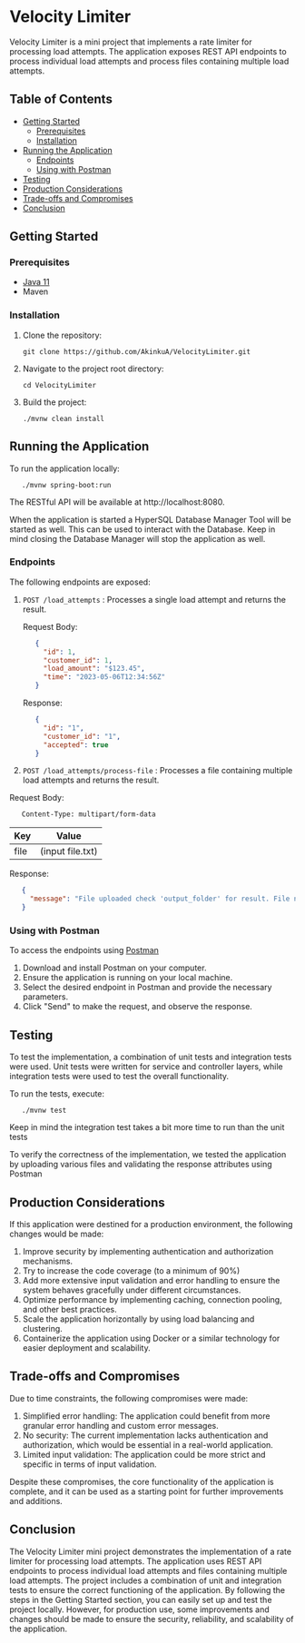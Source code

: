 # Velocity Limiter

Velocity Limiter is a mini project that implements a rate limiter for processing load attempts. The application exposes 
REST API endpoints to process individual load attempts and process files containing multiple load attempts.

## Table of Contents

- [Getting Started](#getting-started)
    - [Prerequisites](#prerequisites)
    - [Installation](#installation)
- [Running the Application](#running-the-application)
    - [Endpoints](#Endpoints)
    - [Using with Postman](#Using-with-Postman)
- [Testing](#testing)
- [Production Considerations](#production-considerations)
- [Trade-offs and Compromises](#trade-offs-and-compromises)
- [Conclusion](#conclusion)

## Getting Started

### Prerequisites

- [Java 11](https://www.oracle.com/ca-en/java/technologies/downloads/#jdk20-linux)
- Maven

### Installation

1. Clone the repository:
    ```console
   git clone https://github.com/AkinkuA/VelocityLimiter.git
    ```
2. Navigate to the project root directory:
    ```console
   cd VelocityLimiter
    ```
3. Build the project:
    ```console
   ./mvnw clean install
    ```
## Running the Application

To run the application locally:
```console
   ./mvnw spring-boot:run
   ```
The RESTful API will be available at http://localhost:8080.

When the application is started a HyperSQL Database Manager Tool will be started as well. This can be used to interact
with the Database. Keep in mind closing the Database Manager will stop the application as well.

### Endpoints

The following endpoints are exposed:
1. `POST /load_attempts` : Processes a single load attempt and returns the result.
   
   Request Body:
   ```json
      {
        "id": 1,
        "customer_id": 1,
        "load_amount": "$123.45",
        "time": "2023-05-06T12:34:56Z"
      }
   ```
   Response:
   ```json
      {
        "id": "1",
        "customer_id": "1",
        "accepted": true
      }
   ```
   
2. `POST /load_attempts/process-file` : Processes a file containing multiple load attempts and returns the result.

Request Body:
```console
   Content-Type: multipart/form-data
   ```

| Key      | Value |
| ----------- | ----------- |
| file      | (input file.txt)      |

Response:
   ```json
      {
        "message": "File uploaded check 'output_folder' for result. File name is output_yyyyMMddHHmmss.txt"
      }
   ```

### Using with Postman

To access the endpoints using [Postman](https://www.postman.com/)

1. Download and install Postman on your computer.
2. Ensure the application is running on your local machine.
3. Select the desired endpoint in Postman and provide the necessary parameters.
4. Click "Send" to make the request, and observe the response.

## Testing

To test the implementation, a combination of unit tests and integration tests were used. Unit tests were written for 
service and controller layers, while integration tests were used to test the overall functionality.

To run the tests, execute:

```console
   ./mvnw test
   ```

Keep in mind the integration test takes a bit more time to run than the unit tests

To verify the correctness of the implementation, we tested the application by uploading various files and
validating the response attributes using Postman 

## Production Considerations

If this application were destined for a production environment, the following changes would be made:

1. Improve security by implementing authentication and authorization mechanisms.
2. Try to increase the code coverage (to a minimum of 90%)
3. Add more extensive input validation and error handling to ensure the system behaves gracefully under different circumstances.
4. Optimize performance by implementing caching, connection pooling, and other best practices.
5. Scale the application horizontally by using load balancing and clustering.
6. Containerize the application using Docker or a similar technology for easier deployment and scalability.

## Trade-offs and Compromises

Due to time constraints, the following compromises were made:

1. Simplified error handling: The application could benefit from more granular error handling and custom error messages.
2. No security: The current implementation lacks authentication and authorization, which would be essential in a real-world application.
3. Limited input validation: The application could be more strict and specific in terms of input validation.

Despite these compromises, the core functionality of the application is complete, and it can be used as a starting point 
for further improvements and additions.

## Conclusion
The Velocity Limiter mini project demonstrates the implementation of a rate limiter for processing load attempts. The 
application uses REST API endpoints to process individual load attempts and files containing multiple load attempts. 
The project includes a combination of unit and integration tests to ensure the correct functioning of the application. 
By following the steps in the Getting Started section, you can easily set up and test the project locally. However, for 
production use, some improvements and changes should be made to ensure the security, reliability, and scalability of 
the application.

